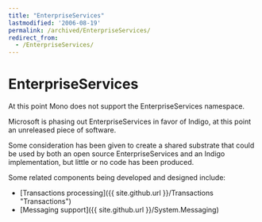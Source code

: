 ```yaml
---
title: "EnterpriseServices"
lastmodified: '2006-08-19'
permalink: /archived/EnterpriseServices/
redirect_from:
  - /EnterpriseServices/
---
```


EnterpriseServices
==================

At this point Mono does not support the EnterpriseServices namespace.

Microsoft is phasing out EnterpriseServices in favor of Indigo, at this point an unreleased piece of software.

Some consideration has been given to create a shared substrate that could be used by both an open source EnterpriseServices and an Indigo implementation, but little or no code has been produced.

Some related components being developed and designed include:

-   [Transactions processing]({{ site.github.url }}/Transactions "Transactions")
-   [Messaging support]({{ site.github.url }}/System.Messaging)



